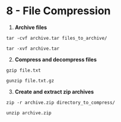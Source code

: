 # 8 - File Compression
 
1. **Archive files**

```
tar -cvf archive.tar files_to_archive/

tar -xvf archive.tar
```

2. **Compress and decompress files**

```
gzip file.txt

gunzip file.txt.gz
```

3. **Create and extract zip archives**

```
zip -r archive.zip directory_to_compress/

unzip archive.zip
```